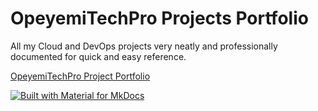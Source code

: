 # OpeyemiTechPro Projects Portfolio

All my Cloud and DevOps projects very neatly and professionally documented for quick and easy reference.

[OpeyemiTechPro Project Portfolio](https://opeyemitechpro.github.io/my-projects)


[![Built with Material for MkDocs](https://img.shields.io/badge/Material_for_MkDocs-526CFE?style=for-the-badge&logo=MaterialForMkDocs&logoColor=white)](https://squidfunk.github.io/mkdocs-material/)
